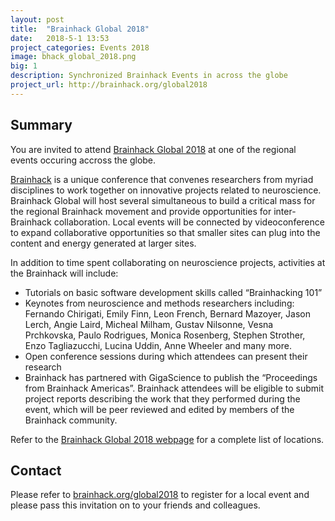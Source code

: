 ```yaml
---
layout: post
title:  "Brainhack Global 2018"
date:   2018-5-1 13:53
project_categories: Events 2018
image: bhack_global_2018.png
big: 1
description: Synchronized Brainhack Events in across the globe
project_url: http://brainhack.org/global2018
---
```

## Summary
You are invited to attend [Brainhack Global 2018](http://brainhack.org/global2018) at one of the regional events occuring accross the globe.

[Brainhack](http://brainhack.org) is a unique conference that convenes researchers from myriad disciplines to work together on innovative projects related to neuroscience. Brainhack Global will host several simultaneous to build a critical mass for the regional Brainhack movement and provide opportunities for inter-Brainhack collaboration. Local events will be connected by videoconference to expand collaborative opportunities so that smaller sites can plug into the content and energy generated at larger sites.

In addition to time spent collaborating on neuroscience projects, activities at the Brainhack will include:

- Tutorials on basic software development skills called “Brainhacking 101”
- Keynotes from neuroscience and methods researchers including: Fernando Chirigati, Emily Finn, Leon French, Bernard Mazoyer, Jason Lerch, Angie Laird, Micheal Milham, Gustav Nilsonne, Vesna Prchkovska, Paulo Rodrigues, Monica Rosenberg, Stephen Strother, Enzo Tagliazucchi, Lucina Uddin, Anne Wheeler and many more.
- Open conference sessions during which attendees can present their research
- Brainhack has partnered with GigaScience to publish the “Proceedings from Brainhack Americas”. Brainhack attendees will be eligible to submit project reports describing the work that they performed during the event, which will be peer reviewed and edited by members of the Brainhack community.

Refer to the [Brainhack Global 2018 webpage](http://brainhack.org/global2018) for a complete list of locations.


## Contact
Please refer to [brainhack.org/global2018](brainhack.org/global2018) to register for a local event and please pass this invitation on to your friends and colleagues.
